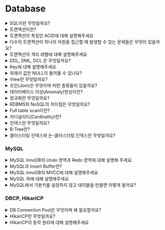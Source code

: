 # Database
<details>
<summary>SQL이란 무엇일까요?</summary>

<br>

SQL(Structured Query Language)란 관계형 데이터베이스 관리 시스템의 데이터를 관리하기 위해 설계된 특수 목적의 프로그래밍 언어이며 관계형 데이터베이스 관리 시스템에서 자료의 검색, 관리, 데이터베이스 스키마 생성과 수정, 데이터베이스 객체 접근 조정 관리를 위해 고안되었다.

</details>


<details>
<summary>트랜잭션이란?</summary>

<br>

- 트렌잭션이란 데이터베이스의 상태를 변화시키기 위해 수행하는 작업의 단위 또는 한꺼번에 모두 수행되어야 할 일련의 연산들을 뜻한다.
- 트랜잭션은 데이터의 정합성을 보장하기 위해 고안되었으며 데이터베이스 시스템에서 병행제어 및 회복 작업을 할 시 처리되는 작업의 논리적인 단위가 된다.

[트랜잭션이란?](https://seongwon.dev/Database/20221001-트랜잭션이란/)

</details>


<details>
<summary>트랜잭션의 특징인 ACID에 대해 설명해주세요 </summary>

<br>

- Atimicity(원자성)
  - 트랜잭션의 연산은 DB에 모두 반영되거나 아예 반영되지 않아야 한다,
- Consistency(일관성)
  - 트랜잭션이 성공적으로 작업을 수행한 후에도 데이터베이스는 일관성있는 상태를 유지해야한다.
  - e.g. 돈을 송금하기 전/후의 돈의 총 합은 같아야 한다.
- Isolation(독립성)
  - 둘 이상의 트랜잭션이 실행되고 있을 경우 어떤 트랜잭션이라도 다른 트랜잭션의 연산에 끼어들 수 없다.
- Durability(지속성, 영속성)
  - 성공적으로 수행을 마친 트랜잭션의 결과는 시스템이 고장나도 영구적으로 반영되어야 한다.

[트랜잭션이란?](https://seongwon.dev/Database/20221001-트랜잭션이란/#트랜젝션의-특징-acid)

</details>


<details>
<summary>다수의 트랜잭션이 하나의 자원을 접근할 때 발생할 수 있는 문제들은 무엇이 있을까요?</summary>

<br>

- Dirty Read
  - Uncommitted 결과를 다른 트랜젝션에서 확인하는 현상을 말한다.
- Non-Repeatable Read
  - 하나의 트랜잭션에서 같은 데이터를 두 번 조회하였을 때 같은 결과를 가져와야 한다는 REPEATABLE READ정합성에 어긋나게 다른 데이터를 읽어오는 문제이다.
- Phantom Read
  - 한 트랜잭션 안에서 일정 범위의 레코드를 두 번 이상 읽었을 때, 첫번째 쿼리에서 없던 데이터가 두번째 쿼리에서 나타나는 현상이다.

[트랜잭션이란?](https://seongwon.dev/Database/20221001-트랜잭션이란/#다수의-트랜젝션이-하나의-자원을-경쟁할-때의-문제들)

[트랜잭션의 격리수준(Isolation level)이란?](https://seongwon.dev/Database/20221022-트랜잭션-격리수준이란/)

</details>


<details>
<summary>트랜잭션의 격리 레벨에 대해 설명해주세요</summary>

<br>

트랜잭션 격리수준이란 여러 트랜잭션이 동시에 처리될 떄 특정 트랜잭션이 다른 트랜잭션에서 변경하거나 조회하는 데이터를 볼 수 있게 허용할지 말지를 결정하는 것입니다. 격리 수준을 어떻게 설정하느에 따라 데이터 부정합 문제와 성능에 영향을 줄 수 있다.

격리 수준은 `READ UNCOMMITTED`(Level0), `READ COMMITTED`(Level1), `REPEATABLE READ`(Level2), `SERIALIZABLE`(Level3)이 존재한다.

### READ UNCOMMITTED

- 트랜잭션의 변경 내용을 commit 여부의 상관없이 다른 트랜잭션이 조회할 수 있다.
- 격리가 되지 않은 상태라 **Dirty Read, Non-Repeatable Read, Phantom Read가 모두 발생할 수 있다.**

### READ COMMITTED

- 트랜잭션에서 데이터를 변경하였더라도 Commit이 완료된 데이터만 다른 트랜잭션에서 조회할 수 있다.
- MySQL에서는 언두로그를 이용해 데이터의 변경이 발생하면 변경 이전 데이터를 언두(Undo)로그에 복사하고 조회 요청이 오면 언두로그의 데이터를 반환하는 구조로 동작하여 다른 트랜잭션들에게는 변경 이전의 데이터를 보여주는 구조로 동작하여 Dirty Read를 해결하였다.
- **Non-Repeatable Read, Phantom Read가 발생할 수 있다.**

### REPEATABLE READ

- 하나의 트랜잭션에서 같은 데이터를 두 번 조회하였을 때 같은 결과를 가져오는 REAPETABLE READ를 보장한다.
- MySQL InnoDB에서는 MVCC 방식으로 언두 영역에 백업해둔 데이터를 이용해 하나의 트랜잭션에서 발생하는 같은 조회 쿼리에 대해서는 동일한 결과를 보장하고 있다. → 각각의 트랜잭션은 언두로그에서 자신이 부여받은 트랜잭션 ID보다 더 작은 ID의 데이터만 볼 수 있다.
- **Phantom Read가 발생할 수 있다.** (MySQL InnoDB는 넥스트 키 락 덕분에 REPEATABLE READ에서도 발생하지 않는다.)

### Serialize

- 한 트랜잭션에서 읽기, 쓰기 등의 모든 데이터들은 다른 트랜잭션이 접근할 수 없게 한다.
- 모든 동작이 직렬화하게 작동하여 완벽한 읽기 일관성 모드를 제공한다.
- 데이터에 접근하는 것 만으로도 다른 트랜잭션은 해당 데이터에 접근할 수 없기에 REPEATABLE READ에서 발생하는 Phantom Read는 발생하지 않는다.

[트랜잭션의 격리수준(Isolation level)이란?](https://seongwon.dev/Database/20221022-트랜잭션-격리수준이란/)

</details>


<details>
<summary>DDL, DML, DCL 은 무엇일까요?</summary>

<br>

**DDL(Data Definition Language)**

- 데이터베이스 스키마를 정의하거나 조작하기 위한 언어
- 대상은 SCHEMA, DOMAIN, TABLE, VIEW, INDEX 등이 있다.
- 명령어를 입력하는 순간 작업이 즉시 완료(Auto Commit)된다.
- CREATE, ALTER, DROP. RENAME, COMMENT, TRUNCATE

**DML(Data Manipulation Language)**

- 데이터베이스 내부 레코드를 관리하기 위한 언어로 데이터 추가, 변경, 삭제 등의 작업을 수행한다.
- AUTO COMMIT이 되지 않아, 작업 완료시 트랜잭션 내에서 COMMIT 명령어를 통해 반영을 해야하며 ROLLBACK이 가능하다.
- SELECT, INSERT, UPDATE, DELETE 등

**DCL(Data Control Language)**

- 데이터베이스에 접근하거나 객체에 권한을 주는 등의 역할을 하는 언어이다.
- GRANT, REVOKE, COMMIT, ROLLBACK

</details>


<details>
<summary>Key에 대해 설명해주세요</summary>

<br>

**후보키 (candidate key)**

- 릴레이션을 구성하는 속성들 중 튜플을 유일하게 실별할 수 있는 속성들의 부분집합을 의미한다.
- 모든 릴레이션은 반드시 하나 이상의 후보키를 가져야 한다.
- 릴레이션에 있는 모든 튜플에 대해 유일성과 최소성을 만족시켜야 한다.
  - 유일성: Key로 하나의 Tuple을 유일하게 식별할 수 있다.
  - 최소성: 꼭 필요한 속성으로만 구성된다.

**기본키 (Primary Key)**

- 한 릴레이션에서 특정 튜플을 유일하게 구별할 수 있는 속성으로 후보키중에서 선택된 Main key이다.
- 무결성 특징을 갖는다.
  - Null값을 가질 수 없다.
  - 중복된 값이 저장될 수 없다.

  > 데이터의 정확성과 일관성을 유지하고, 데이터의 결손과 부정합이 없음을 보증하는 것
>

> 기본키는 수정이 가능할까?
>
> - 기본키를 수정하기 위해서는 삭제를 한 후 추가를 하는 식으로 동작한다.

**대체키 (Alternate Key)**

- 후보키가 둘 이상일 때 기본키를 제외한 나머지 후보키를 의미한다.
- 보조키라고 부른다

**슈퍼키 (Super key)**

- 한개의 릴레이션 내에 있는 속성들의 집합으로 구성된 키이다.
  - ex) <학생> 릴레이션에 '학번', '주민번호', '학번'+'주민번호', '학번'+'주민번호'+'성명' 등으로 슈퍼키를 구성할 수 있습니다.
- 릴레이션을 구성하는 모든 튜플에 대해 유일성은 만족하지만 최소성은 만족시키지 못한다.
  - 집합에 속한 모든 속성을 엮지 않아도 유일성이 있는 슈퍼키를 만들 수 있는 상황이 존재하여 최소성을 만족하지 못한다 한다.

**외래키 (Foreign Key)**

- 참조되는 릴레이션의 기본키와 대응되어 릴레이션 간에 참조 관계를 표현하는데 중요한 도구로 사용된다.
- **참조 무결성의 조건으로 외래키로 참조 테이블의 기본키에 없는 값은 입력할 수 없다.**

</details>


<details>
<summary>외래키 값은 NULL이 들어올 수 있나요?</summary>

<br>

Yes. 외래키는 Null이 허용된다.

하지만 참조 무결성을 위해 null을 하지 않는 것이 좋다.

</details>


<details>
<summary>View란 무엇일까요?</summary>

<br>

데이터베이스에서 뷰는 사용자에게 접근이 허용된 자료만을 보여주기 위해 한개 이상의 테이블을 조인하여 만든 **가상 테이블**이다. 뷰는 저장 장치에 물리적으로 존재하지 않지만 사용자에게는 실제로 존재하는 것처럼 간주된다.

사용은 사용자에게 특정 정보만을 제공하고 싶은 경우나 데이터 보정 작업, 처리과정 시험 등 임시적인 작업을 위한 용도로 활용된다.

> View에 DML 문을 사용하면 기본 테이블의 데이터도 변경된다.
>

**장점**

- 논리적인 데이터의 독립성을 제공한다. (물리적인 공간이 필요 없다)
- 복잡한 쿼리를 단순화하고 데이터 조회가 용이하다.
- 접근 제어를 통한 보안이 제공된다.

**단점**

- 뷰에 인덱스를 구성할 수 없다.
- 뷰의 정의를 변경할 수 없다.
- 뷰로 구성된 내용에 대한 삽입, 삭제, 갱신, 연산에 제약이 따른다.

**뷰에 데이터의 CUD 연산의 제약이 걸리는 경우**

- 뷰 정의에 포함되지 않은 컬럼 중에서 기본 테이블의 컬럼이 Not Null 제약조건이 지정되어있는 경우 Insert 불가
- `Data * 2` 와 같이 산술 표현식으로 정의된 가상 컬럼이 뷰에 정의되면 Insert, Update 불가
- Distinct를 포함하는 경우에 DML 명령 사용 불가
- 그룹 함수나 Group By 절을 포함한 경우 DML 명령 사용 불가

[SQL 단순 VIEW 수정 & 삭제](https://pathas.tistory.com/73)

[[DB기초] 뷰(View)란 무엇인가? + 간단한 예제](https://coding-factory.tistory.com/224)

</details>


<details>
<summary>조인(Join)은 무엇이며 어떤 종류들이 있을까요?</summary>

<br>

조인이란 두 개 이상의 테이블이나 데이터베이스를 연결하여 데이터를 검색하는 방법이다. 테이블을 연결하려면 1개 이상의 속성을 공유하고 있어야하여 이를 통해 데이터 검색을 한다.

### Join의 종류

- **INNER JOIN**
  - 기준 테이블과 조인 테이블의 중복된 교집합( A ∩ B )을 추출하게 된다.

    ```sql
    SELECT
    A.NAME, B.AGE
    FROM EX_TABLE A
    INNER JOIN JOIN_TABLE B ON A.NO_EMP = B.NO_EMP
    ```

- **LEFT OUTER JOIN**
  - 기준(왼쪽) 테이블과 조인 테이블의 교집합과 차집합의 연산 결과를 합친 것과 같다.

    ```sql
    SELECT
    A.NAME, B.AGE
    FROM EX_TABLE A
    LEFT OUTER JOIN JOIN_TABLE B ON A.NO_EMP = B.NO_EMP
    ```

- **RIGHT OUTER JOIN**
  - LEFT OUTER JOIN과 같으나 기준 테이블이 왼쪽에서 오른쪽으로 바뀐 것이다.

    ```sql
    SELECT
    A.NAME, B.AGE
    FROM EX_TABLE A
    RIGHT OUTER JOIN JOIN_TABLE B ON A.NO_EMP = B.NO_EMP
    ```

- **FULL OUTER JOIN**
  - 두 테이블의 합집합을 조회하게 된다.

    ```sql
    SELECT
    A.NAME, B.AGE
    FROM EX_TABLE A
    FULL OUTER JOIN JOIN_TABLE B ON A.NO_EMP = B.NO_EMP
    ```

- **CROSS JOIN**

  ![Untitled](img/database/img.png)

  - 모든 경우의 수를 표현해주는 방식이다.

    ```sql
    SELECT
    A.NAME, B.AGE
    FROM EX_TABLE A
    CROSS JOIN JOIN_TABLE B
    ```

- **SELF JOIN**
  - 자기 자신과 조인하는 것으로 자신이 갖고 있는 컬럼을 다양하게 변형시켜 사용할 때 자주 사용한다.

    ```sql
    SELECT
    A.NAME, B.AGE
    FROM EX_TABLE A, EX_TABLE B
    ```


> 그림으로 이해하고 싶다면?
>
>
> [DB JOIN 정리(INNER/LEFT/RIGHT/OUTER)](https://pearlluck.tistory.com/46)
>

</details>


<details>
<summary>데이터베이스 이상(Anomaly)현상이란?</summary>

<br>

좋은 관계형데이터베이스를 설계하는 목적 중 하나가 정보의 이상 현상(Anomaly)이 생기지 않도록 고려해 설계하는 것이다. 이상 현상은 테이블을 설계할 때 잘못 설계하여 데이터를 삽입, 삭제, 수정할 때 논리적으로 생기는 오류를 말한다.

**삽입 이상 (Insertion Anomaly)**

- 자료를 삽입할 때 의도하지 않은 자료까지 삽입해야만 자료를 테이블에 추가할 수 있는 현상이다.

**갱신 이상 (Update Anomaly)**

- 중복된 데이터(튜플) 중 일부만 수정되어 데이터의 모순이 일어나는 현상이다.

**삭제 이상 (Deletion Anomaly)**

- 어떤 정보를 삭제하면, 의도하지 않은 다른 정보까지 삭제되어버리는 현상이다.

[관계형 데이터베이스(RDBMS)의 이상(anomaly) 현상](https://m.blog.naver.com/gluestuck/221711573210)

</details>


<details>
<summary>정규화란 무엇일까요?</summary>

<br>

- 정규화란 이상현상(Anomaly)이 있는 릴레이션을 분해하여 이상현상을 없애는 과정이다.
- 데이터의 중복성을 최소화하고 일관성 등을 보장하여 데이터베이스의 품질을 보장하고 성능의 향상을 위해 수행한다.
- 정규화 수준이 높을 수록 유연한 데이터 구축이 가능하고 데이터의 정확성이 높아지는 반면 물리적 접근이 복잡하고 너무 많은 조인으로 인해 조회 성능이 저하된다.

### 정규화의 장점

- 데이터 구조의 안정성 및 **무결성을 유지**한다.
- **데이터 중복을 배제**하여 **이상(Anomaly)의 발생 방지** 및 **자료 저장 공간의 최소화**가 가능하다
- 정규화된 데이터베이스 구조에서는 새로운 데이터 형의 추가로 인한 확장시, 그 구조를 변경하지 않아도 되거나 일부만 변경해도 된다.
- 테이블의 구성을 논리적이고 직관적으로 할 수 있다.
- 개체와 속성의 누락 여부 확인이 가능하다

### 정규화 단점

- 릴레이션의 분해로 Join연산이 많아진다.
- 쿼리를 통한 데이터 처리 속도가 빨라질 수도 있고 느려질 수도 있다.

  → 많은 조인으로 인해 성능저하가 발생한다면 반정규화를 적용할 수 있다.


### 정규화 과정

> 정규화에는 여러가지 단계가 있지만, 대체적으로 1~3단계 정규화까지의 과정을 거친다.
>

**1NF**

- 릴레이션에 속한 **모든 도메인이 원자 값(Atomic Value, 하나의 값)**으로만 되어 있는 정규형이다. 즉, 릴레이션의 모든 속성 값이 원자 값으로만 되어 있는 정규형이다.
- 아래의 조건을 만족해야한다.
  - 각 컬럼은 하나의 속성(원자 값)만을 가져야 한다.
  - 하나의 컬럼은 같은 종류나 타입을 가져야 한다.
  - 각 컬럼은 유일한(unique)한 값을 가져야 한다.

**2NF**

- 제1정규화를 진행한 테이블에 대해 **기본키가 아닌 모든 속성이 기본키에 대하여 완전 함수적 종속을 만족**하도록 테이블을 분해하는 것이다. → **부분적 종속(Partial Dependency)**이 없어야 한다

  > 완전 함수적 종속이란?
  기본키의 부분집합이 결정자가 되어서는 안된다는 것을 의미한다.
>
- 즉, 테이블에서 기본키가 복합키(키1, 키2)로 묶여있을 때, 두 키 중 하나의 키만으로 다른 컬럼을 결정지을 수 있으면 안된다는 뜻이다. → 키1 만으로 다른 컬럼의 값을 알 수 있으면 안 된다.

**3NF**

- 제2정규화를 진행한 테이블에 대해 기본키가 아닌 **모든 속성이 기본키에 대해 이행적 종석을 만족하지 않도록** 테이블을 분해하는 것이다.

  > 이행적 함수 종속은 A→B, B→C이면 A→C가 성립되는 것을 의미한다.
>

**BCNF (Boyce-Codd Normal Form)**

- 제3정규화를 진행한 테이블에 대해 **결정자가 모두 후보키**가 되도록 테이블을 분해하는 것이다.
- 3NF에서 후보키가 여러 개 존재하고 서로 중첩되는 경우에 적용하는 강한 3 정규형이라고도 한다.
- 제약조건
  - 키가 아닌 모든 속성은 각 키에 대하여 완전 종속해야 한다.
  - 키가 아닌 모든 속성은 그 자신이 부분적으로 들어가 있지 않은 모든 키에 대하여 완전 종속해야 한다.
  - 어떤 속성도 키가 아닌 속성에 대해서는 완전 종속할 수 없다.

**4NF**

**다치 종속이 없는** 정규형이다.

> 다치종속은 아래의 조건을 만족한다.
>
> - A→B일때, 하나의 A에 여러 개의 B값이 존재한다. (1:N의 관계로 대응)
> - 최소 3개의 컬럼이 존재한다.
> - R(A, B, C)가 있을 때 A와 B 사이에 다치 종속성이 있을 때 B와 C가 독립적이다.

**5NF**

모든 **조인 종속이 없는**되는 정규형이다.

[https://code-lab1.tistory.com/48](https://code-lab1.tistory.com/48)

[[DB] 제 4정규형과 제 5정규형, 4NF와 5NF](https://code-lab1.tistory.com/270)

</details>


<details>
<summary>RDBMS와 NoSQL의 차이점은 무엇일까요?</summary>

<br>

### RDBMS

- RDBMS는 R의 의미인 관계(Relation)의 의미대로 관계형 데이터 모델을 기초로 두고 모든 데이터를 테이블 형태로 표현하는 데이터베이스이다.
- RDBMS에는 핵심적인 2가지 특징이 있다.
  - 데이터는 정해진 데이터 스키마에 따라 테이블에 저장된다.
  - 데이터는 관계를 통해 여러 테이블에 분산된다.
- 테이블은 명확하게 정의된 구조가 있어서 스키마 구조에 맞는 데이터만 추가 할 수 있다.
- 관계형 데이터베이스에서 관계는 외래키를 통해 관계를 표현한다.

**장점**

- 스키마가 명확하게 정의되어있고 데이터의 무결성을 보장한다.
- 테이블간의 관계를 통해 데이터를 중복없이 한번만 저장 가능하다.

**단점**

- 데이터 스키마를 사전에 계획하고 알려야하여 수정하기 힘들다. (유연하지 못하다)
- 관계를 맺고 있어서 조인문이 많이 있는 복잡한 쿼리가 만들어질 수 있다.
- 대체로 **수직적 확장(Scale-up)**만 가능하다.

> 데이터간 관계를 맺고 있는 애플리케이션인 경우, 사용자와 데이터에게 변경될 여지가 없고 명확한 스키마가 더 중요한 경우 RDBMS의 사용을 고려하면 좋다.
>

### NoSQL

- NoSQL(Not Only SQL)
- RDBMS와 다르게 스키마도 없고 관계도 없는 DB이다.
- RDMBS와 다르게 정해진 스키마를 따르지 않고 다른 구조의 데이터를 같은 컬렉션에 추가 가능하다.
- Join이라는 개념이 존재하지 않는다.
  - Join을 하고 싶다면 컬렉션을 통해 데이터를 복제 후, 각 컬렉션 일부에 속하는 데이터를 정확하게 산출하도록 한다.
  - 데이터의 중복이 있어 서로 영향을 줄 위험이 존재한다. 그래서 데이터 변경이 거의 없는 경우 NoSQL을 사용하면 효울적이다.
- 다양한 저장 형태가 존재한다.
  - Key-Value Database
  - Document Database
  - Wide Column Database
  - Graph Database

> Document Database에 대해 더 알아보기
>
> - NoSQL에서는 레코드를 document라고 부른다.
> - Document는 Json과 비슷한 형태를 갖고 있으며 관계형 데이터베이스처럼 여러 테이블에 나눠담지 않고 관련 데이터를 동일한 **컬렉션**에 넣는다.
> - 대표적으로 MongoDB가 존재한다.

**장점**

- 스키마가 없어서 유연하다. 덕분에 언제든지 저장된 데이터를 조정하고 새로운 필드를 추가할 수 있다.
- 데이터는 애플리케이션이 필요로하는 형식으로 저장된다.
- 데이터를 읽어오는 속도가 빠르다.
- 수직적 확장(Scale-up)뿐만 아니라 수평적 확장(Scale-out)을 쉽게 할 수 있다는 장점이 있다.

**단점**

- 유연성으로 인해 데이터 구조 결정을 미루게 될 수 있다.
- 데이터가 여러 컬렉션에 중복되어 있기 때문에 수정시 모든 컬렉션에서 수행하여야 한다.
- 스키마가 존재하지 않아 명확한 데이터 구조를 보장하지 않으며 데이터 구조 결정이 어려울 수 있다.

> 정확한 데이터 구조를 알 수 없거나 변경/확장이 될 수 있는 경우, 읽기는 자주하지만 데이터 변경은 자주 없는 경우, DB를 수평적 확장해야하는 경우에는 NoSQL을 사용을 고려하면 좋다.
>

[[Database] RDBMS와 NoSQL의 차이점](https://khj93.tistory.com/entry/Database-RDBMS와-NOSQL-차이점)

</details>

<details>
<summary>Full table scan이란?</summary>

<br>

- 데이터를 탐색하기 위해 모든 테이블의 데이터를 순차적으로 탐색하는 방법이다.
- 데이터베이스는 아래의 상황에서 Full table scan으로 탐색하게 된다.
  - 적용 가능한 인덱스가 없는 경우
  - 인덱스 처리 범위가 넓은 경우
  - 크기가 작은 테이블에 엑세스하는 경우
- Full table scan의 경우 모든 데이터를 순차적으로 탐색하기때문에 데이터가 많을 경우 조죄할 때, 많은 비용이 든다. 이를 보완하기 위해 Index를 설정하여 조회 성능을 향상시킬 수 있다.

</details>


<details>
<summary>카디널리티(Cardinality)란?</summary>

<br>

- 모든 인덱스 키 값 중 유니크한 값의 수를 의미한다.
- 인덱스에서 Selectivity(선택성)과 Cartinality(기수성)은 같은 의미로 사용된다.

  > Selectivity(선택성)이란?
  >
  > - 데이터 집합에서 특정 값을 얼마나 잘 골라낼 수 있는지에 대한 지표이다.
  > - Selectivity = Cardinality / Total Number Of Records
- 인덱스는 기수성이 높을 수록 검색 대상이 줄어들기 때문에 더 빠르게 처리된다.

  > 기수성이 좋지 않다해도 정렬이나 Grouping같은 작업을 위해 인덱스를 만드는 것이 훨씬 더 나은 경우도 많다. → 인덱스가 항상 검색에만 사용되는 것이 아니므로 여러 용도를 고려해 설계할 필요가 있다.


</details>

<details>
<summary>인덱스란 무엇일까요?</summary>

<br>

- 인덱스란 책의 목차와 같은 개념으로, 추가적인 쓰기 작업과 저장 공간을 활용하여 데이터베이스 테이블의 검색 속도를 향상시키기 위한 자료구조이다.
- Index는 항상 정렬된 상태로 보관을 하기에 저장(Insert, Update, Delete) 요청이 오면 Index의 정렬이 다시 한번 진행되기에 성능적으로 손해를 볼 수 있다. 하지만 조회(Select)의 경우 성능 향상을 느낄 수 있다.
  - 인덱스를 추가할 때는 데이터의 저장 속도를 얼마나 희생할 수 있는지, 읽기 속도를 얼마나 향상시켜야 하는지에 따라 결정해야 한다.
- 인덱스는 프라이머리 키(Primary key)와 보조 키(세컨더리 인덱스, Secondary key)로 구분할 수 있다.
  - 프라이머리 키
    - 레코드를 대표하는 컬럼의 값으로 만들어진 인덱스를 의미한다.
    - 테이블에의 식별자를 가르키며 Null값과 중복을 허용하지 않는다.
  - 세컨더리 인덱스
    - 프라이머리 키를 제외한 나머지 인덱스를 의미한다.
    - 유니크 인덱스는 프라이머리 키와 성격이 비슷하고 대체해서 사용할 수 있기에 대체 키라고 부른다.
      - 별도로 분리하기도 하고 세컨더리 인덱스로 분리하기도 한다.

### 기본적으로 설정되는 인덱스

- PK(Primary Key) → 클러스터링 인덱스로 생성
- Unique Column → 논 클러스터링 인덱스로 생성

### 인덱스의 장단점

**장점**

- 테이블을 조회하는 속도와 그에 따른 성능을 향상시킬 수 있다.
- 전반적인 시스템의 부하를 줄일 수 있다.

**단점**

- Index 생성시 인덱스를 저장할 추가적인 저장 공간이 필요하다.
  - 인덱스를 관리하기 위해 DB의 약 10%에 해당하는 저장공간이 필요하다.
- 인덱스를 관리하기 위해 추가 작업이 필요하다
  - 인덱스 된 Field에서 Data를 업데이트하거나, Record를 추가 또는 삭제시 성능이 떨어진다.
  - 데이터 변경 작업이 자주 일어나는 경우, Index를 재작성해야 하므로, 성능에 영향을 미침.
- 인덱스를 잘못 선택할 경우 오히려 성능이 저하되는 역효과가 발생할 수 있다.
- 한 페이지를 동시에 수정할 수 있는 병행성이 줄어든다.

### 인덱스를 지정하면 좋은 경우

- 데이터의 중복도가 낮은(카디널리티가 높은) Column
- 규모가 작지 않은 테이블
- INSERT, UPDATE, DELETE가 자주 발생하지 않는 Column
- JOIN이나 WHERE 또는 ORDER BY에 자주 사용되는 Column
- 외래키가 사용되는 Column

> 좋지 않은 경우는 반대로 카디널리티가 낮고 DML연산이 많은 Column이다.
>

### 인덱스가 지정된 Column의 DML 쿼리 발생시 동작

DBMS는 Index를 항상 최신의 상태로 유지해야지 원하는 값을 빠르게 탐색할 수 있다. 그래서 인덱스가 적용된 Column에 Insert, Update, Delete 쿼리가 수행된다면 각각 아래와 같은 연산을 해줘야한다.

> Index관련 추가적인 작업을 하기에 그만큼 오버헤드가 발생한다
>
- Insert: 새로운 데이터에 대한 인덱스를 추가한다.
  - 페이지에 여유가 있을 경우 바로 데이터 삽입한다.
  - 기존 페이지에 여유가 없을 경우, 새로운 페이지를 확보한 후 문제가 있는 페이지의 데이터를 공평하게 나누어 저장한다. (페이지 분할)
- Update: 기존의 인덱스를 사용하지 않음 처리하고, 갱신된 데이터에 대해 인덱스를 추가한다.
  - 테이블에서 업데이트가 발생하면 인덱스는 업데이트 할 수 없다. 그래서 인덱스에스는 Delete를 발생시킨 후, 새로운 작업의 Insert작업을 진행하여 2배의 작업이 소요된다.
- Delete: 삭제하는 데이터의 인덱스를 사용하지 않는다는 작업을 진행한다.
  - Table에서 data가 delete 되는 경우 : Data가 지워지고, 다른 Data가 그 공간을 사용 가능하다
  - Index에서 Data가 delete 되는 경우 : Data가 지워지지 않고, 사용 안 됨 표시만 해둔다.
  - 그래서 Table의 Data 수와 Index의 Data 수가 다를 수 있다.

</details>


<details>
<summary>B-Tree란?</summary>

<br>

- B-Tree는 가장 일반적으로 먼저 도입된 알고리즘이다.
- B-Tree에서 B는 Binary가 아닌 Balanced를 의미한다.
- 컬럼의 원래 값을 변경하지 않고 앞 부분만 잘라서 관리를 하는데 인덱스 구조체 내에서 항상 정렬된 상태로 관리된다.
- 전문 검색과 같은 특수한 요건이 아닌 경우, 인덱스는 거의 B-Tree를 사용할 정도로 일반적인 용도에 적합하다.

![Untitled](img/database/img_1.png)

### 구조와 특징

- B-Tree는 루트 노드 아래에 하위 노드(브랜치, 리프 노드)들이 붙어있는 형태이다.
- 데이터베이스에서는 클러스터링 인덱스인지 논-클러스터링 인덱스인지에 따라 리프 노드에 실제 데이터 또는 주소를 저장하고 있다.

</details>

<details>
<summary>클러스터링 인덱스와 논-클러스터링 인덱스란 무엇일까요?</summary>

<br>

> B-Tree의 질문을 먼저 보는 것을 추천드립니다.
>

### 클러스터링 인덱스

클러스터링 인덱스는 리프 노드에 같은 무리의 인덱스 데이터를 물리적으로도 묶어서 저장한다.

특징

- 실제 데이터 자체가 정렬되어 저장된다.
- 테이블당 1개만 존재 가능하다.
- 리프 페이지가 데이터페이지이다.
- 아래의 제약조건 시 자동 생성
  - Primary Key (우선 순위)
  - Unique + Not Null

### 논 클러스터링 인덱스

논-클러스터링 인덱스는 리프노드에 실제 물리적 데이터의 주소를 담아 저장한다.

```sql
## Unique 제약조건을 통한 논-클러스터링 인덱스 설정
ALETER TABLE member
ADD CONSTRAINT unq_name UNIQUE(name);

## Unique Index 설정을 통한 인덱스 설정 (중복 허용 X)
CREATE UNIQUE INDEX unq_inx_name
ON member(name);

## Default Index 설정을 통한 인덱스 설정 (중복 허용)
CREATE INDEX idx_name
ON member(name);
```

특징

- 실제 데이터 페이지는 그대로 존재한다.
- 별도의 인덱스 페이지 생성하여 데이터를 저장한다. → 추가 공간 필요
- 테이블당 여러 개의 논-클러스터링 인덱스를 설정할 수 있다.
- 리프 페이지에 **클러스터링 인덱스가 적용된 컬럼의 실제 값**를 담고 있다. (MySQL InnoDB기준)
  - MyISAM은 리프 페이지에 실제 데이터 주소 값을 담고 있다.
- Unique 제약조건 적용시 자동 생성된다.
- 직접 Index 생성시 논-클러스터링 인덱스로 생성된다.

### 둘이 함께 적용된다면 어떻게 동작할까? (InnoDB 기준)

![Untitled](img/database/img_2.png)

MySQL InnoDB의 경우 기본적으로 클러스터링 테이블을 생성하여 값을 저장한다. 그렇기에 InnoDB를 사용할 경우 인덱스 B-Tree의 리프 노드가 가르키는 데이터가 실제 데이터의 주소값이 아닌 데이터를 저장하는 클러스터 인덱스의 키(프라이머리 키)가 된다. 즉, 실제 데이터를 읽기 위해서는 Index의 B-Tree를 탐색 후, 클러스터 내의 B-Tree를 다시 한번 탐색해야 한다. 이와 같이 실제 데이터의 주소가 아닌 클러스터링 인덱스로 지정된 PK값을 저장하는 이유는 데이터가 추가되며 페이지 분할이 발생할 경우, 실제 위치한 주소가 변경되는 데이터들이 발생하게 되는데, 그럴 때마다 논 클러스터링 인덱스 페이지의 값을 변경해야하는 상황이 생기게 되어 PK값을 저장하고 있다.

[[10분 테코톡] 라라, 제로의 데이터베이스 인덱스](https://www.youtube.com/watch?v=edpYzFgHbqs)

</details>


### MySQL
<details>
<summary>MySQL InnoDB의 Undo 영역과 Redo 영역에 대해 설명해 주세요.</summary>

<br>

### UNDO LOG

- Undo Log 란 실행 취소 로그 레코드의 집합으로 Transaction 실행후 Rollback 시 Undo Log 를 참조해 이전 데이터로 복구할수 있도록 로깅 해놓은 영역이다. 쉽게 말하면 Update, Delete 연산으로 데이터를 변경하였을 때, 변경되기 전의 데이터를 보관하는 곳이다.
- 트랜잭션의 롤백 대비용과 트랜잭션 격리용으로 이용한다.
- 언두영역은 필요로 하는 트랜잭션이 없을 때 삭제된다.
- 동작은 데이터의 변경 쿼리(Update, Delete)쿼리가 발생하면 Undo Log에 변경 전의 데이터를 기록하고 InnoDB Buffer Pool의 데이터를 업데이트한다. 이후, 다른 트랜잭션이 해당 데이터에 접근한다면 설정된 격리 수준에 따라 Undo Log에 있는 데이터를 접근한다.
- Undo log도 Redo log와 마찬가지로 Log Buffer에 기록한다.
  - PK값과 변경되기 전의 데이터 값을 저장한다. (변경한 컬럼만 저장)
- Undo log는 Checkpoint시 디스크에 기록된다.

![Untitled](img/database/img_3.png)

### REDO LOG

- DB 장애 발생시 복구에 사용되는 Log로 MySQL 장애시 Buffer Pool에 저장되어 있던 데이터의 유실을 방지(데이터 복구)하기 위해 사용된다.
- Redo Log를 알기 위해서는 InnoDB의 Buffer Pool 동작 원리를 조금 알아야 한다.
  - MySQL은 Commit이 발생하면 Disk I/O작업을 줄이기 위해 디스크 영역으로 저장하는 것이 아닌 메모리 영역인 (Buffer Pool & Log Buffer)에 데이터가 들어간다. 이때 Buffer Pool은 메모리 공간이기에 MySQL 장애시 Buffer Pool의 내용은 사라지게 된다.
  - Commit이 발생하였을 때, 바로 Disk에저장하지 않아 에러가 발생하였을 때, 이전의 작업 내용을 복구하기 위해 Undo Log를 사용한다.

    > InnoDB Buffer Pool은 InnoDB엔진이 Table Caching및 Index Data Caching을 위해 사용하는 메모리 공간이다.
>
- Redo Log는 Redo log buffer와 Redo log file을 통해 동작한다.
  - 데이터의 변경이 발생하면 MySQL은 먼저 메모리에 위치한 Redo log buffer에 변경된 데이터를 기록한다. → Redo log buffer도 메모리 공간이라 MySQL장애가 발생하면 데이터가 사라진다. 그래서 디스크에 위치한 Redo log file에 데이터를 백업해두는 작업을 진행한다.
  - Redo log buffer는 checkpoint 이벤트가 발생하면 Redo log buffer에 있던 데이터를 Redo log file로 저장하게 된다.
  - 에러가 발생하면 Redo log buffer에 있는 데이터를 통해 복구를 진행한다.

    > Checkpoint이전에 장애가 발생하면 복구 불가
  >

  > Redo log buffer가 Redo log file로 데이터를 저장하는 LGWR 프로세스가 동자할 때
  >
  > - 데이터베이스 커밋(commit)이 수행되었을 때
  > - 리두 로그 버퍼가 1/3이상 찼을 때
  > - DBWR이 변경된 데이터 블록을 저장하기 전
  > - 3초마다
  > - `LOG_CHECKPOINT_TIMEOUT`파라미터 설정 시간에 의해 TIME-OUT이 발생할 때

![Untitled](img/database/img_4.png)

[Mysql Redo / Undo Log](https://velog.io/@pk3669/Mysql-Redo-Undo-Log)

</details>

<details>
<summary>MySQL의 Insert Buffer란?</summary>

<br>

레코드가 Insert, Update되었을 때, 데이터의 변경 뿐만 아니라 인덱스를 업데이트 하는 작업도 필요하다.

InnoDB는 변경해야 할 인덱스 페이지가 Buffer Pool에 있으면 바로 업데이트를 수행하지만, 그렇지 않을 경우 Disk로부터 페이지를 읽어온 후 업데이트를 해야해서 이를 즉시 수행하지 않고 임시저장공간인 인서트 버퍼(Insert Buffer)에 저장해두고 결과는 바로 사용자에게 바로 반환하는 형태로 성능을 향상시켰다.

> 즉, Index에 대한 업데이트 작업은 Insert Buffer에 지연시키고 사용자에게는 작업이 완료되었다고 먼저 통보를 한다.

</details>

<details>
<summary>MySQL InnoDB의 MVCC에 대해 설명해주세요</summary>

<br>

- MVCC(Multi Version Concurrency Control)는 하나의 레코드에 대해 2개의 버전이 유지되고, 필요에 따라 보여지는 데이터가 다른 구조를 의미한다.
- 트랜잭션 격리수준에서 READ_UNCOMMITTED를 제외한 상위 레벨의 격리수준의 경우 커밋되지 않은 데이터는 다른 트랜잭션에서 볼 수 없기에 InnoDB Buffer pool이나 Disk에 있는 내용 대신 Undo Log에 기록해준 변경되기 이전의 데이터를 반환해주는데 이러한 과정을 MVCC라고 한다.

</details>

<details>
<summary>MySQL 락에 대해 설명해주세요</summary>

<br>

> InnoDB 스토리지 엔진의 락
>

**레코드(Record) 락**

- 레코드 락이란 레코드 자체만을 잠그는 것을 의미한다. InnoDB 스토리지 엔진은 레코드 자체가 아니라 인덱스의 레코드를 잠그는 방식으로 동작한다.

**갭(GAP) 락**

- 갭 락은 레코드 자체가 아니라 레코드와 바로 인접한 레코드 사이의 간격을 잠그는 것을 의미한다. 갭 락의 역할은 레코드와 레코드 사이의 간격에 새로운 레코드가 생성되는 것을 제어한다.

**넥스트 키 락(Next key lock)**

- 레코드 락과 갭 락을 합쳐놓은 것을 의미한다.

</details>

<details>
<summary>MySQL에서 기본키를 설정하지 않고 테이블을 만들면 어떻게 될까요?</summary>

<br>

- 기본값인 innoDB엔진은 데이터를 저장하고 indexing하기 위해 PK를 요구한다. 그래서 PK를 지정하지 않을 경우 auto_increment 속성의 사용자에게 노출되지 않는 hidden PK가 생성된다.
- 하지만 해당 속성의 경우 데이터 관리를 하는데 어려움이 있어 명시적으로 설정하는 것이 좋다.
  - 기본키와 Unique제약조건이 없는 테이블을 만들경우, 데이터를 사용할 때 자동으로 만들어지는 PK를 사용하지 않게 되고 secondary index도 없는 테이블이 만들어진다. 그 결과 조회, 삭제와 같은 연산을 수행할 때 사용할 적절한 Index가 없어 성능 저하가 발생한다.
  - 기본키가 없을 경우 테이블간의 관계 모델링을 하는 것이 일반적으로 불가능하다.

[Table 작성 시 PK를 무조건 사용해야 하는 이유 - 기술 블로그](https://hodongman.github.io/2019/01/14/Database-PK를-사용해야-하는-이유.html)

</details>

### DBCP, HikariCP
<details>
<summary>DB Connection Pool은 무엇이며 왜 필요할까요?</summary>

<br>

애플리케이션이 DB와의 통신을 하기 위해 매번 새로운 커넥션을 맺는 것은 네트워크 관점에서도 데이터베이스 관점에서도 매우 비효율적이다. 이를 해결하기 위해 데이터베이스 커넥션 풀이 만들어졌다.

DB 커넥션 풀은 DB 커넥션을 여러개 생성하여 풀(Pool)에 저장하였다가 클라이언트의 요청이 올 때 커넥션 객체를 빌려주고 작업이 완료되면 다시 커넥션을 반납하여 풀에 저장하는 프로그래밍 기법이다.

**장점**

- DB Connection 객체를 미리 만들어 풀에 등록한 후, 재사용하기 때문에 커넥션의 생성, 삭제와 같은 비용이 큰 작업 없이 빠르게 DB에 접속할 수 있다.
- DB Connection 수를 제한할 수 있어서 과도한 접속으로 인한 서버의 자원 고갈 방지가 가능하다.
- DB 접속 모듈을 공통화하여 DB 서버의 환경이 바뀔 경우 쉬운 유지보수가 가능하다.

[DB Connection Pool (DBCP) (feat.HikariCP)](https://seongwon.dev/Database/20221002-DB_Connection_Pool/)

</details>

<details>
<summary>HikariCP란 무엇일까요?</summary>

<br>

- HikariCP란 **Spring에서 default로 사용하고 있는 JDBC Connection Pool이다.**
- HikariCP란 Brett Wooldridge가 2012년에 개발한 JDBC Connection Pool이다. 이는 zero-overhead라고 홍보를 하고 있을 정도로 매우 가볍고, 빠르고 안정적이다.

</details>

<details>
<summary>HikariCP의 동작 원리에 대해 설명해주세요</summary>

<br>

> DBCP는 Thread가 Connection을 요청하면 Connection Pool에서 각자의 Connection 반환 방식에 따라서 현재 사용중이지 않은 Connection을 반환한다.
>

HikariCP의 경우 이전에 사용하였던 Connection이 있으면 해당 Connection을 반환하는 것을 우선적으로 진행하고 있다.

만약 Connection을 요청하였을 때, 사용 가능한 Connection이 없을 경우 HandOffQueue에 해당 요청을 넣으며 다른 Thread에서 사용을 마치고 Connection이 반납되기를 기다린다. 만약 Timeout 시간동안 반납된 Connection이 없다면 예외가 던져지게 된다. Timeout이 발생하기 전에 다른 Thread로부터 Connection이 반납되면 Connection을 Queue에 넣어 Conneciton을 기다리는 Thread가 Connection을 획득하여 작업을 진행하도록 한다.

> 그림과 함께 이해를 하고 싶다면 아래의 링크를 참조해주세요
>
>
> [DB Connection Pool (DBCP) (feat.HikariCP)](https://seongwon.dev/Database/20221002-DB_Connection_Pool/#dbcp의-동작-원리-hikaricp)

</details>
